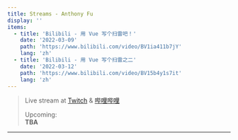 ```yaml
---
title: Streams - Anthony Fu
display: ''
items:
  - title: 'Bilibili - 用 Vue 写个扫雷吧！'
    date: '2022-03-09'
    path: 'https://www.bilibili.com/video/BV1ia411b7jY'
    lang: 'zh'
  - title: 'Bilibili - 用 Vue 写个扫雷之二'
    date: '2022-03-12'
    path: 'https://www.bilibili.com/video/BV15b4y1s7it'
    lang: 'zh'
---
```


<SubNav/>

> Live stream at [Twitch](https://www.twitch.tv/antfu7) & [哔哩哔哩](https://space.bilibili.com/668380)
> 
> Upcoming:<br>
> **TBA**

***

<ListPosts :posts="frontmatter.items.reverse()" />


<ClientOnly>
  <Plum/>
</ClientOnly>
